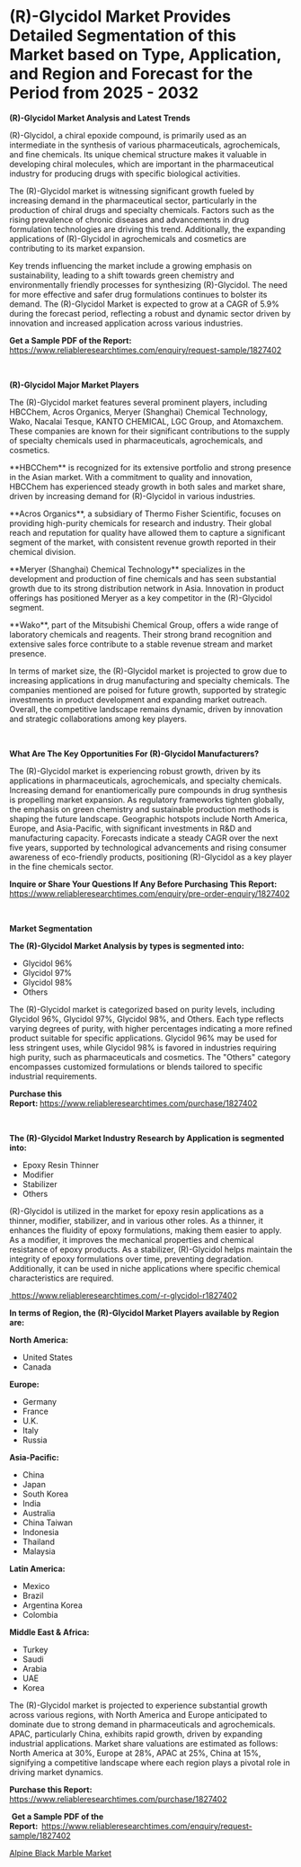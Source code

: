 <p><h1>(R)-Glycidol Market Provides Detailed Segmentation of this Market based on Type, Application, and Region and Forecast for the Period from 2025 - 2032</h1></p><p><strong>(R)-Glycidol Market Analysis and Latest Trends</strong></p>
<p><p>(R)-Glycidol, a chiral epoxide compound, is primarily used as an intermediate in the synthesis of various pharmaceuticals, agrochemicals, and fine chemicals. Its unique chemical structure makes it valuable in developing chiral molecules, which are important in the pharmaceutical industry for producing drugs with specific biological activities.</p><p>The (R)-Glycidol market is witnessing significant growth fueled by increasing demand in the pharmaceutical sector, particularly in the production of chiral drugs and specialty chemicals. Factors such as the rising prevalence of chronic diseases and advancements in drug formulation technologies are driving this trend. Additionally, the expanding applications of (R)-Glycidol in agrochemicals and cosmetics are contributing to its market expansion.</p><p>Key trends influencing the market include a growing emphasis on sustainability, leading to a shift towards green chemistry and environmentally friendly processes for synthesizing (R)-Glycidol. The need for more effective and safer drug formulations continues to bolster its demand. The (R)-Glycidol Market is expected to grow at a CAGR of 5.9% during the forecast period, reflecting a robust and dynamic sector driven by innovation and increased application across various industries.</p></p>
<p><strong>Get a Sample PDF of the Report:&nbsp;</strong> <a href="https://www.reliableresearchtimes.com/enquiry/request-sample/1827402?utm_campaign=2009&utm_medium=2&utm_source=Github&utm_content=ia&utm_term=03042025&utm_id=r-glycidol">https://www.reliableresearchtimes.com/enquiry/request-sample/1827402</a></p>
<p>&nbsp;</p>
<p><strong>(R)-Glycidol Major Market Players</strong></p>
<p><p>The (R)-Glycidol market features several prominent players, including HBCChem, Acros Organics, Meryer (Shanghai) Chemical Technology, Wako, Nacalai Tesque, KANTO CHEMICAL, LGC Group, and Atomaxchem. These companies are known for their significant contributions to the supply of specialty chemicals used in pharmaceuticals, agrochemicals, and cosmetics.</p><p>**HBCChem** is recognized for its extensive portfolio and strong presence in the Asian market. With a commitment to quality and innovation, HBCChem has experienced steady growth in both sales and market share, driven by increasing demand for (R)-Glycidol in various industries.</p><p>**Acros Organics**, a subsidiary of Thermo Fisher Scientific, focuses on providing high-purity chemicals for research and industry. Their global reach and reputation for quality have allowed them to capture a significant segment of the market, with consistent revenue growth reported in their chemical division.</p><p>**Meryer (Shanghai) Chemical Technology** specializes in the development and production of fine chemicals and has seen substantial growth due to its strong distribution network in Asia. Innovation in product offerings has positioned Meryer as a key competitor in the (R)-Glycidol segment.</p><p>**Wako**, part of the Mitsubishi Chemical Group, offers a wide range of laboratory chemicals and reagents. Their strong brand recognition and extensive sales force contribute to a stable revenue stream and market presence.</p><p>In terms of market size, the (R)-Glycidol market is projected to grow due to increasing applications in drug manufacturing and specialty chemicals. The companies mentioned are poised for future growth, supported by strategic investments in product development and expanding market outreach. Overall, the competitive landscape remains dynamic, driven by innovation and strategic collaborations among key players.</p></p>
<p>&nbsp;</p>
<p><strong>What Are The Key Opportunities For (R)-Glycidol Manufacturers?</strong></p>
<p><p>The (R)-Glycidol market is experiencing robust growth, driven by its applications in pharmaceuticals, agrochemicals, and specialty chemicals. Increasing demand for enantiomerically pure compounds in drug synthesis is propelling market expansion. As regulatory frameworks tighten globally, the emphasis on green chemistry and sustainable production methods is shaping the future landscape. Geographic hotspots include North America, Europe, and Asia-Pacific, with significant investments in R&D and manufacturing capacity. Forecasts indicate a steady CAGR over the next five years, supported by technological advancements and rising consumer awareness of eco-friendly products, positioning (R)-Glycidol as a key player in the fine chemicals sector.</p></p>
<p><strong>Inquire or Share Your Questions If Any Before Purchasing This Report:</strong> <a href="https://www.reliableresearchtimes.com/enquiry/pre-order-enquiry/1827402?utm_campaign=2009&utm_medium=2&utm_source=Github&utm_content=ia&utm_term=03042025&utm_id=r-glycidol">https://www.reliableresearchtimes.com/enquiry/pre-order-enquiry/1827402</a></p>
<p>&nbsp;</p>
<p><strong>Market Segmentation</strong></p>
<p><strong>The (R)-Glycidol Market Analysis by types is segmented into:</strong></p>
<p><ul><li>Glycidol 96%</li><li>Glycidol 97%</li><li>Glycidol 98%</li><li>Others</li></ul></p>
<p><p>The (R)-Glycidol market is categorized based on purity levels, including Glycidol 96%, Glycidol 97%, Glycidol 98%, and Others. Each type reflects varying degrees of purity, with higher percentages indicating a more refined product suitable for specific applications. Glycidol 96% may be used for less stringent uses, while Glycidol 98% is favored in industries requiring high purity, such as pharmaceuticals and cosmetics. The "Others" category encompasses customized formulations or blends tailored to specific industrial requirements.</p></p>
<p><strong>Purchase this Report:&nbsp;</strong><a href="https://www.reliableresearchtimes.com/purchase/1827402?utm_campaign=2009&utm_medium=2&utm_source=Github&utm_content=ia&utm_term=03042025&utm_id=r-glycidol">https://www.reliableresearchtimes.com/purchase/1827402</a></p>
<p>&nbsp;</p>
<p><strong>The (R)-Glycidol Market Industry Research by Application is segmented into:</strong></p>
<p><ul><li>Epoxy Resin Thinner</li><li>Modifier</li><li>Stabilizer</li><li>Others</li></ul></p>
<p><p>(R)-Glycidol is utilized in the market for epoxy resin applications as a thinner, modifier, stabilizer, and in various other roles. As a thinner, it enhances the fluidity of epoxy formulations, making them easier to apply. As a modifier, it improves the mechanical properties and chemical resistance of epoxy products. As a stabilizer, (R)-Glycidol helps maintain the integrity of epoxy formulations over time, preventing degradation. Additionally, it can be used in niche applications where specific chemical characteristics are required.</p></p>
<p><a href="https://www.reliableresearchtimes.com/-r-glycidol-r1827402?utm_campaign=2009&utm_medium=2&utm_source=Github&utm_content=ia&utm_term=03042025&utm_id=r-glycidol">&nbsp;https://www.reliableresearchtimes.com/-r-glycidol-r1827402</a></p>
<p><strong>In terms of Region, the (R)-Glycidol Market Players available by Region are:</strong></p>
<p>
    <p> <strong> North America: </strong>
        <ul>
            <li>United States</li>
            <li>Canada</li>
        </ul>
        </p> 
    <p> <strong> Europe: </strong>
        <ul>
            <li>Germany</li>
            <li>France</li>
            <li>U.K.</li>
            <li>Italy</li>
            <li>Russia</li>
        </ul>
        </p> 
    <p> <strong> Asia-Pacific: </strong>
        <ul>
            <li>China</li>
            <li>Japan</li>
            <li>South Korea</li>
            <li>India</li>
            <li>Australia</li>
            <li>China Taiwan</li>
            <li>Indonesia</li>
            <li>Thailand</li>
            <li>Malaysia</li>
        </ul>
        </p> 
    <p> <strong> Latin America: </strong>
        <ul>
            <li>Mexico</li>
            <li>Brazil</li>
            <li>Argentina Korea</li>
            <li>Colombia</li>
        </ul>
        </p> 
    <p> <strong> Middle East & Africa: </strong>
        <ul>
            <li>Turkey</li>
            <li>Saudi</li>
            <li>Arabia</li>
            <li>UAE</li>
            <li>Korea</li>
        </ul>
    </p>
    </p>
<p><p>The (R)-Glycidol market is projected to experience substantial growth across various regions, with North America and Europe anticipated to dominate due to strong demand in pharmaceuticals and agrochemicals. APAC, particularly China, exhibits rapid growth, driven by expanding industrial applications. Market share valuations are estimated as follows: North America at 30%, Europe at 28%, APAC at 25%, China at 15%, signifying a competitive landscape where each region plays a pivotal role in driving market dynamics.</p></p>
<p><strong>Purchase this Report: </strong><a href="https://www.reliableresearchtimes.com/purchase/1827402?utm_campaign=2009&utm_medium=2&utm_source=Github&utm_content=ia&utm_term=03042025&utm_id=r-glycidol">https://www.reliableresearchtimes.com/purchase/1827402</a></p>
<p>&nbsp;<strong>Get a Sample PDF of the Report:&nbsp;&nbsp;</strong><a href="https://www.reliableresearchtimes.com/enquiry/request-sample/1827402?utm_campaign=2009&utm_medium=2&utm_source=Github&utm_content=ia&utm_term=03042025&utm_id=r-glycidol">https://www.reliableresearchtimes.com/enquiry/request-sample/1827402</a></p>
<p><strong></strong></p>
<p><p><a href="https://github.com/hgf64gh/Market-Research-Report-List-2/blob/main/alpine-black-marble-market.md?utm_campaign=2009&utm_medium=2&utm_source=Github&utm_content=ia&utm_term=03042025&utm_id=r-glycidol">Alpine Black Marble Market</a></p></p>